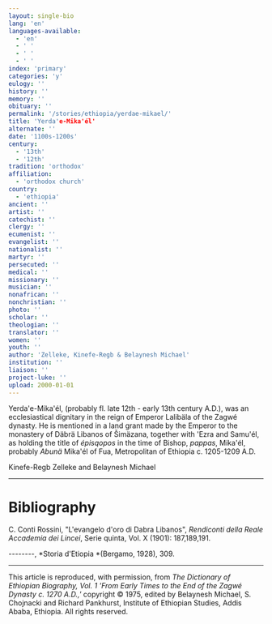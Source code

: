```yaml
---
layout: single-bio
lang: 'en'
languages-available:
  - 'en'
  - ' '
  - ' '
  - ' '
index: 'primary'
categories: 'y'
eulogy: ''
history: ''
memory: ''
obituary: ''
permalink: '/stories/ethiopia/yerdae-mikael/'
title: 'Yerda'e-Mika'él'
alternate: ''
date: '1100s-1200s'
century:
  - '13th'
  - '12th'
tradition: 'orthodox'
affiliation:
  - 'orthodox church'
country:
  - 'ethiopia'
ancient: ''
artist: ''
catechist: ''
clergy: ''
ecumenist: ''
evangelist: ''
nationalist: ''
martyr: ''
persecuted: ''
medical: ''
missionary: ''
musician: ''
nonafrican: ''
nonchristian: ''
photo: ''
scholar: ''
theologian: ''
translator: ''
women: ''
youth: ''
author: 'Zelleke, Kinefe-Regb & Belaynesh Michael'
institution: ''
liaison: ''
project-luke: ''
upload: 2000-01-01
---
```



Yerda'e-Mika'&eacute;l, (probably fl. late 12th - early 13th century A.D.), was an ecclesiastical dignitary in the reign of Emperor Lalibäla of the Zagwé dynasty. He is mentioned in a land grant made by the Emperor to the monastery of Däbrä Libanos of Šimäzana, together with 'Ezra and Samu'él, as holding the title of *&eacute;pisqopos* in the time of Bishop, *pappas*, Mika'él, probably *Abunä* Mika'él of Fua, Metropolitan of Ethiopia c. 1205-1209 A.D.

Kinefe-Regb Zelleke and Belaynesh Michael

---

# Bibliography

C. Conti Rossini, "L'evangelo d'oro di Dabra Libanos", *Rendiconti della Reale Accademia dei Lincei*, Serie quinta, Vol. X (1901): 187,189,191.

--------, *Storia d'Etiopia *(Bergamo, 1928), 309.

---

This article is reproduced, with permission, from *The Dictionary of Ethiopian Biography, Vol. 1 'From Early Times to the End of the Zagwé Dynasty c. 1270 A.D.,'* copyright &copy; 1975, edited by Belaynesh Michael, S. Chojnacki and Richard Pankhurst, Institute of Ethiopian Studies, Addis Ababa, Ethiopia.  All rights reserved.